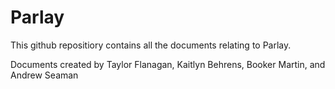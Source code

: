 # Parlay

This github repositiory contains all the documents relating to Parlay.

Documents created by Taylor Flanagan, Kaitlyn Behrens, Booker Martin, and Andrew Seaman
